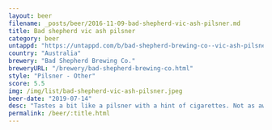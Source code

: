 ```yaml
---
layout: beer
filename: _posts/beer/2016-11-09-bad-shepherd-vic-ash-pilsner.md
title: Bad shepherd vic ash pilsner
category: beer
untappd: "https://untappd.com/b/bad-shepherd-brewing-co--vic-ash-pilsner/3162834"
country: "Australia"
brewery: "Bad Shepherd Brewing Co."
breweryURL: "/brewery/bad-shepherd-brewing-co.html"
style: "Pilsner - Other"
score: 5.5
img: /img/list/bad-shepherd-vic-ash-pilsner.jpeg
beer-date: "2019-07-14"
desc: "Tastes a bit like a pilsner with a hint of cigarettes. Not as awful as that my sound, but not a beer I would look for"
permalink: /beer/:title.html
---
```

